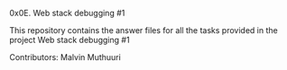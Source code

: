 0x0E. Web stack debugging #1

This repository contains the answer files for all the tasks provided in the project Web stack debugging #1

Contributors:
Malvin Muthuuri
